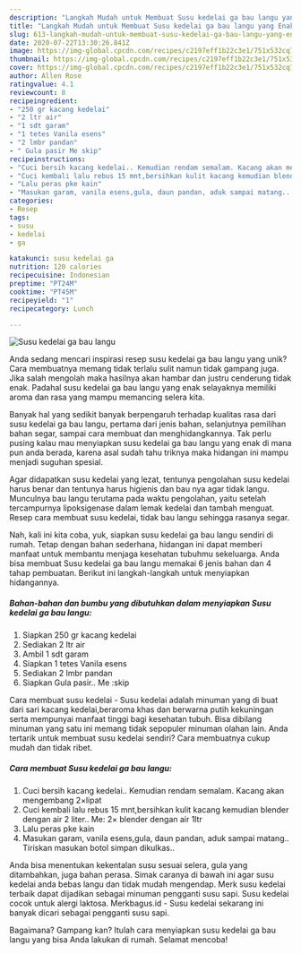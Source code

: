```yaml
---
description: "Langkah Mudah untuk Membuat Susu kedelai ga bau langu yang Enak Banget"
title: "Langkah Mudah untuk Membuat Susu kedelai ga bau langu yang Enak Banget"
slug: 613-langkah-mudah-untuk-membuat-susu-kedelai-ga-bau-langu-yang-enak-banget
date: 2020-07-22T13:30:26.841Z
image: https://img-global.cpcdn.com/recipes/c2197eff1b22c3e1/751x532cq70/susu-kedelai-ga-bau-langu-foto-resep-utama.jpg
thumbnail: https://img-global.cpcdn.com/recipes/c2197eff1b22c3e1/751x532cq70/susu-kedelai-ga-bau-langu-foto-resep-utama.jpg
cover: https://img-global.cpcdn.com/recipes/c2197eff1b22c3e1/751x532cq70/susu-kedelai-ga-bau-langu-foto-resep-utama.jpg
author: Allen Rose
ratingvalue: 4.1
reviewcount: 8
recipeingredient:
- "250 gr kacang kedelai"
- "2 ltr air"
- "1 sdt garam"
- "1 tetes Vanila esens"
- "2 lmbr pandan"
- " Gula pasir Me skip"
recipeinstructions:
- "Cuci bersih kacang kedelai.. Kemudian rendam semalam. Kacang akan mengembang 2×lipat"
- "Cuci kembali lalu rebus 15 mnt,bersihkan kulit kacang kemudian blender dengan air 2 liter.. Me: 2× blender dengan air 1ltr"
- "Lalu peras pke kain"
- "Masukan garam, vanila esens,gula, daun pandan, aduk sampai matang.. Tiriskan masukan botol simpan dikulkas.."
categories:
- Resep
tags:
- susu
- kedelai
- ga

katakunci: susu kedelai ga 
nutrition: 120 calories
recipecuisine: Indonesian
preptime: "PT24M"
cooktime: "PT45M"
recipeyield: "1"
recipecategory: Lunch

---
```



![Susu kedelai ga bau langu](https://img-global.cpcdn.com/recipes/c2197eff1b22c3e1/751x532cq70/susu-kedelai-ga-bau-langu-foto-resep-utama.jpg)

Anda sedang mencari inspirasi resep susu kedelai ga bau langu yang unik? Cara membuatnya memang tidak terlalu sulit namun tidak gampang juga. Jika salah mengolah maka hasilnya akan hambar dan justru cenderung tidak enak. Padahal susu kedelai ga bau langu yang enak selayaknya memiliki aroma dan rasa yang mampu memancing selera kita.

Banyak hal yang sedikit banyak berpengaruh terhadap kualitas rasa dari susu kedelai ga bau langu, pertama dari jenis bahan, selanjutnya pemilihan bahan segar, sampai cara membuat dan menghidangkannya. Tak perlu pusing kalau mau menyiapkan susu kedelai ga bau langu yang enak di mana pun anda berada, karena asal sudah tahu triknya maka hidangan ini mampu menjadi suguhan spesial.

Agar didapatkan susu kedelai yang lezat, tentunya pengolahan susu kedelai harus benar dan tentunya harus higienis dan bau nya agar tidak langu. Munculnya bau langu terutama pada waktu pengolahan, yaitu setelah tercampurnya lipoksigenase dalam lemak kedelai dan tambah menguat. Resep cara membuat susu kedelai, tidak bau langu sehingga rasanya segar.


Nah, kali ini kita coba, yuk, siapkan susu kedelai ga bau langu sendiri di rumah. Tetap dengan bahan sederhana, hidangan ini dapat memberi manfaat untuk membantu menjaga kesehatan tubuhmu sekeluarga. Anda bisa membuat Susu kedelai ga bau langu memakai 6 jenis bahan dan 4 tahap pembuatan. Berikut ini langkah-langkah untuk menyiapkan hidangannya.

<!--inarticleads1-->

##### Bahan-bahan dan bumbu yang dibutuhkan dalam menyiapkan Susu kedelai ga bau langu:

1. Siapkan 250 gr kacang kedelai
1. Sediakan 2 ltr air
1. Ambil 1 sdt garam
1. Siapkan 1 tetes Vanila esens
1. Sediakan 2 lmbr pandan
1. Siapkan  Gula pasir.. Me :skip


Cara membuat susu kedelai - Susu kedelai adalah minuman yang di buat dari sari kacang kedelai,beraroma khas dan berwarna putih kekuningan serta mempunyai manfaat tinggi bagi kesehatan tubuh. Bisa dibilang minuman yang satu ini memang tidak sepopuler minuman olahan lain. Anda tertarik untuk membuat susu kedelai sendiri? Cara membuatnya cukup mudah dan tidak ribet. 

<!--inarticleads2-->

##### Cara membuat Susu kedelai ga bau langu:

1. Cuci bersih kacang kedelai.. Kemudian rendam semalam. Kacang akan mengembang 2×lipat
1. Cuci kembali lalu rebus 15 mnt,bersihkan kulit kacang kemudian blender dengan air 2 liter.. Me: 2× blender dengan air 1ltr
1. Lalu peras pke kain
1. Masukan garam, vanila esens,gula, daun pandan, aduk sampai matang.. Tiriskan masukan botol simpan dikulkas..


Anda bisa menentukan kekentalan susu sesuai selera, gula yang ditambahkan, juga bahan perasa. Simak caranya di bawah ini agar susu kedelai anda bebas langu dan tidak mudah mengendap. Merk susu kedelai terbaik dapat dijadikan sebagai minuman pengganti susu sapi. Susu kedelai cocok untuk alergi laktosa. Merkbagus.id - Susu kedelai sekarang ini banyak dicari sebagai pengganti susu sapi. 

Bagaimana? Gampang kan? Itulah cara menyiapkan susu kedelai ga bau langu yang bisa Anda lakukan di rumah. Selamat mencoba!
